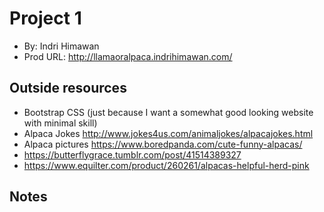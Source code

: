 # Project 1
* By: Indri Himawan
* Prod URL: http://llamaoralpaca.indrihimawan.com/

## Outside resources
* Bootstrap CSS (just because I want a somewhat good looking website with minimal skill)
* Alpaca Jokes http://www.jokes4us.com/animaljokes/alpacajokes.html
* Alpaca pictures https://www.boredpanda.com/cute-funny-alpacas/ 
* https://butterflygrace.tumblr.com/post/41514389327
* https://www.equilter.com/product/260261/alpacas-helpful-herd-pink

## Notes